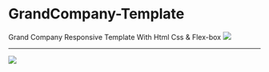 # GrandCompany-Template
Grand Company Responsive Template With Html Css &amp; Flex-box
<img src="https://res.cloudinary.com/dvcti5qab/image/upload/v1614949688/grandcompany-1_emg9lj.png">
<hr>
<img src="https://res.cloudinary.com/dvcti5qab/image/upload/v1614949698/grandcompany-2_zycejk.png">
